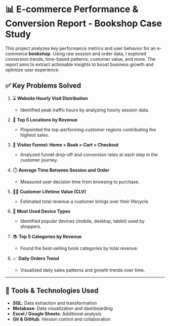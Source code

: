 # 📊 E-commerce Performance & Conversion Report - Bookshop Case Study

This project analyzes key performance metrics and user behavior for an e-commerce **bookshop**. Using raw session and order data, I explored conversion trends, time-based patterns, customer value, and more. The report aims to extract actionable insights to boost business growth and optimize user experience.

## ✅ Key Problems Solved

1. ⌛ **Website Hourly Visit Distribution**  
   - Identified peak traffic hours by analyzing hourly session data.

2. 📍 **Top 5 Locations by Revenue**  
   - Pinpointed the top-performing customer regions contributing the highest sales.

3. 🔄 **Visitor Funnel: Home > Book > Cart > Checkout**  
   - Analyzed funnel drop-off and conversion rates at each step in the customer journey.

4. ⏱️ **Average Time Between Session and Order**  
   - Measured user decision time from browsing to purchase.

5. 🧍‍♂️ **Customer Lifetime Value (CLV)**  
   - Estimated total revenue a customer brings over their lifecycle.

6. 📱 **Most Used Device Types**  
   - Identified popular devices (mobile, desktop, tablet) used by shoppers.

7. 📚 **Top 5 Categories by Revenue**  
   - Found the best-selling book categories by total revenue.

8. 📈 **Daily Orders Trend**  
   - Visualized daily sales patterns and growth trends over time.

---

## 🧰 Tools & Technologies Used

- **SQL**: Data extraction and transformation
- **Metabase**: Data visualization and dashboarding
- **Excel / Google Sheets**: Additional analysis
- **Git & GitHub**: Version control and collaboration



